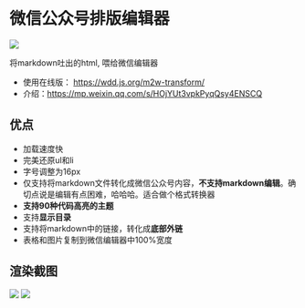 # 微信公众号排版编辑器

![](https://segmentfault.com/img/remote/1460000018635459?w=463&h=454)

将markdown吐出的html, 喂给微信编辑器

- 使用在线版： https://wdd.js.org/m2w-transform/
- 介绍：https://mp.weixin.qq.com/s/HOjYUt3vpkPyqQsy4ENSCQ

## 优点

- 加载速度快
- 完美还原ul和li
- 字号调整为16px
- 仅支持将markdown文件转化成微信公众号内容，**不支持markdown编辑**。确切点说是编辑有点困难，哈哈哈。适合做个格式转换器
- **支持90种代码高亮的主题**
- 支持**显示目录**
- 支持将markdown中的链接，转化成**底部外链**
- 表格和图片复制到微信编辑器中100%宽度

## 渲染截图

![](https://segmentfault.com/img/bVbqqeQ?w=831&h=582)
![](https://segmentfault.com/img/bVbqqfI?w=830&h=474)


